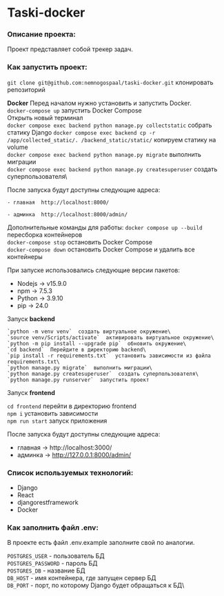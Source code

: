 # Taski-docker

### Описание проекта:
Проект представляет собой трекер задач.



### Как запустить проект:
`git clone git@github.com:nemnogospaal/taski-docker.git`  клонировать репозиторий

**Docker**
    Перед началом нужно установить и запустить Docker.\
    `docker-compose up`  запустить Docker Compose\
    Открыть новый терминал\
    `docker compose exec backend python manage.py collectstatic`  cобрать статику Django
    `docker compose exec backend cp -r /app/collected_static/. /backend_static/static/`  копируем статику на volume\
    `docker compose exec backend python manage.py migrate`  выполнить миграции\
    `docker compose exec backend python manage.py createsuperuser` создать суперпользователя\

После запуска будут доступны следующие адреса:

    - главная  http://localhost:8000/

    - админка  http://localhost:8000/admin/

Дополнительные команды для работы:
    `docker compose up --build`  пересборка контейнеров\
    `docker-compose stop`  остановить Docker Compose\
    `docker-compose down`  остановить Docker Compose и удалить все контейнеры

При запуске использовались следующие версии пакетов:
- Nodejs -> v15.9.0
- npm -> 7.5.3
- Python -> 3.9.10
- pip -> 24.0

Запуск **backend**

    `python -m venv venv`  создать виртуальное окружение\
    `source venv/Scripts/activate`  активировать виртуальное окружение\
    `python -m pip install --upgrade pip`  обновить окружение\
    `cd backend`  Перейдите в директорию backend\
    `pip install -r requirements.txt`  установить зависимости из файла requirements.txt\
    `python manage.py migrate`  выполнить миграции\
    `python manage.py createsuperuser`  создать суперпользователя\
    `python manage.py runserver`  запустить проект

Запуск **frontend**

`cd frontend`  перейти в директорию frontend\
`npm i`  установить зависимости\
`npm run start`  запуск приложения

После запуска будут доступны следующие адреса:
- главная -> http://localhost:3000/
- админка -> http://127.0.0.1:8000/admin/

### Cписок используемых технологий:

- Django
- React
- djangorestframework
- Docker

### Как заполнить файл .env:
В проекте есть файл .env.example заполните свой по аналогии.

`POSTGRES_USER` - пользователь БД\
`POSTGRES_PASSWORD` - пароль БД\
`POSTGRES_DB` - название БД\
`DB_HOST` - имя контейнера, где запущен сервер БД\
`DB_PORT` - порт, по которому Django будет обращаться к БД\
